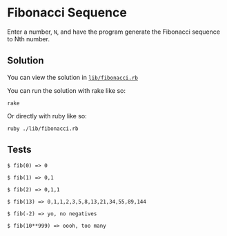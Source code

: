 # Fibonacci Sequence

Enter a number, `N`, and have the program generate the Fibonacci sequence to Nth number.

## Solution

You can view the solution in
[`lib/fibonacci.rb`](https://github.com/jbranchaud/ruby-projects/blob/master/Numbers/fibonacci/lib/fibonacci.rb)

You can run the solution with rake like so:

    rake

Or directly with ruby like so:

    ruby ./lib/fibonacci.rb

## Tests

    $ fib(0) => 0

    $ fib(1) => 0,1

    $ fib(2) => 0,1,1

    $ fib(13) => 0,1,1,2,3,5,8,13,21,34,55,89,144

    $ fib(-2) => yo, no negatives

    $ fib(10**999) => oooh, too many
